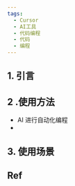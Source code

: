 ```yaml
---
tags:
  - Cursor
  - AI工具
  - 代码编程
  - 代码
  - 编程
---
```

## 1. 引言 


## 2 .使用方法
- AI 进行自动化编程
- 

## 3. 使用场景 


## Ref 

